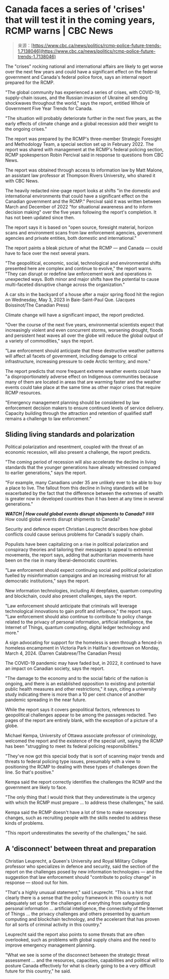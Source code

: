 <!--yml
category: 未分类
date: 2024-05-27 14:47:56
-->

# Canada faces a series of 'crises' that will test it in the coming years, RCMP warns | CBC News

> 来源：[https://www.cbc.ca/news/politics/rcmp-police-future-trends-1.7138046](https://www.cbc.ca/news/politics/rcmp-police-future-trends-1.7138046)

The "crises" rocking national and international affairs are likely to get worse over the next few years and could have a significant effect on the federal government and Canada's federal police force, says an internal report prepared for the RCMP.

"The global community has experienced a series of crises, with COVID-19, supply-chain issues, and the Russian invasion of Ukraine all sending shockwaves throughout the world," says the report, entitled Whole of Government Five Year Trends for Canada.

"The situation will probably deteriorate further in the next five years, as the early effects of climate change and a global recession add their weight to the ongoing crises."

The report was prepared by the RCMP's three-member Strategic Foresight and Methodology Team, a special section set up in February 2022\. The report was shared with management at the RCMP's federal policing section, RCMP spokesperson Robin Percival said in response to questions from CBC News.

The report was obtained through access to information law by Matt Malone, an assistant law professor at Thompson Rivers University, who shared it with CBC News.

The heavily redacted nine-page report looks at shifts "in the domestic and international environments that could have a significant effect on the Canadian government and the RCMP." Percival said it was written between March and December of 2022 "for situational awareness and to inform decision making" over the five years following the report's completion. It has not been updated since then.

The report says it is based on "open source, foresight material, horizon scans and environment scans from law enforcement agencies, government agencies and private entities, both domestic and international."

The report paints a bleak picture of what the RCMP — and Canada — could have to face over the next several years.

"The geopolitical, economic, social, technological and environmental shifts presented here are complex and continue to evolve," the report warns. "They can disrupt or redefine law enforcement work and operations in unexpected ways. Both minor and major shifts have the potential to cause multi-faceted disruptive change across the organization."

A car sits in the backyard of a house after a major spring flood hit the region on Wednesday, May 3, 2023 in Baie-Saint-Paul Que. (Jacques Boissinot/The Canadian Press)

Climate change will have a significant impact, the report predicted.

"Over the course of the next five years, environmental scientists expect that increasingly violent and even concurrent storms, worsening drought, floods and persistent heat waves all over the globe will reduce the global output of a variety of commodities," says the report.

"Law enforcement should anticipate that these destructive weather patterns will affect all facets of government, including damage to critical infrastructure, increasing pressure to cede Arctic territory, and more."

The report predicts that more frequent extreme weather events could have "a disproportionately adverse effect on Indigenous communities because many of them are located in areas that are warming faster and the weather events could take place at the same time as other major crises that require RCMP resources.

"Emergency management planning should be considered by law enforcement decision makers to ensure continued levels of service delivery. Capacity building through the attraction and retention of qualified staff remains a challenge to law enforcement."

## Sliding living standards and polarization

Political polarization and resentment, coupled with the threat of an economic recession, will also present a challenge, the report predicts.

"The coming period of recession will also accelerate the decline in living standards that the younger generations have already witnessed compared to earlier generations," says the report.

"For example, many Canadians under 35 are unlikely ever to be able to buy a place to live. The fallout from this decline in living standards will be exacerbated by the fact that the difference between the extremes of wealth is greater now in developed countries than it has been at any time in several generations."

***WATCH | How could global events disrupt shipments to Canada?*** ### How could global events disrupt shipments to Canada?

Security and defence expert Christian Leuprecht describes how global conflicts could cause serious problems for Canada's supply chain.

Populists have been capitalizing on a rise in political polarization and conspiracy theories and tailoring their messages to appeal to extremist movements, the report says, adding that authoritarian movements have been on the rise in many liberal-democratic countries.

"Law enforcement should expect continuing social and political polarization fuelled by misinformation campaigns and an increasing mistrust for all democratic institutions," says the report.

New information technologies, including AI deepfakes, quantum computing and blockchain, could also present challenges, says the report.

"Law enforcement should anticipate that criminals will leverage technological innovations to gain profit and influence," the report says. "Law enforcement should also continue to contribute to policy change related to the privacy of personal information, artificial intelligence, the Internet of Things, quantum computing, digital ledger technology and more."

A sign advocating for support for the homeless is seen through a fenced-in homeless encampment in Victoria Park in Halifax's downtown on Monday, March 4, 2024\. (Darren Calabrese/The Canadian Press)

The COVID-19 pandemic may have faded but, in 2022, it continued to have an impact on Canadian society, says the report.

"The damage to the economy and to the social fabric of the nation is ongoing, and there is an established opposition to existing and potential public health measures and other restrictions," it says, citing a university study indicating there is more than a 10 per cent chance of another pandemic spreading in the near future.

While the report says it covers geopolitical factors, references to geopolitical challenges appear to be among the passages redacted. Two pages of the report are entirely blank, with the exception of a picture of a globe.

Michael Kempa, University of Ottawa associate professor of criminology, welcomed the report and the existence of the special unit, saying the RCMP has been "struggling to meet its federal policing responsibilities."

"They've now got this special body that is sort of scanning major trends and threats to federal policing type issues, presumably with a view to positioning the RCMP to dealing with these types of challenges down the line. So that's positive."

Kempa said the report correctly identifies the challenges the RCMP and the government are likely to face.

"The only thing that I would think that they underestimate is the urgency with which the RCMP must prepare … to address these challenges," he said.

Kempa said the RCMP doesn't have a lot of time to make necessary changes, such as recruiting people with the skills needed to address these kinds of problems.

"This report underestimates the severity of the challenges," he said.

## A 'disconnect' between threat and preparation

Christian Leuprecht, a Queen's University and Royal Military College professor who specializes in defence and security, said the section of the report on the challenges posed by new information technologies — and the suggestion that law enforcement should "contribute to policy change" in response — stood out for him.

"That's a highly unusual statement," said Leuprecht. "This is a hint that clearly there is a sense that the policy framework in this country is not adequately set up for the challenges of everything from safeguarding personal information ... artificial intelligence, the connectivity of the Internet of Things … the privacy challenges and others presented by quantum computing and blockchain technology, and the accelerant that has proven for all sorts of criminal activity in this country."

Leuprecht said the report also points to some threats that are often overlooked, such as problems with global supply chains and the need to improve emergency management planning.

"What we see is some of the disconnect between the strategic threat assessment ... and the resources, capacities, capabilities and political will to posture Canada effectively for what is clearly going to be a very difficult future for this country," he said.